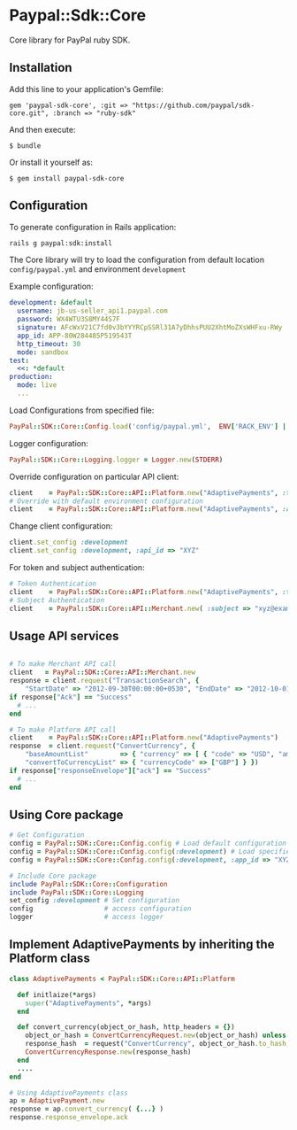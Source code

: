 # Paypal::Sdk::Core

Core library for PayPal ruby SDK.

## Installation

Add this line to your application's Gemfile:

    gem 'paypal-sdk-core', :git => "https://github.com/paypal/sdk-core.git", :branch => "ruby-sdk"

And then execute:

    $ bundle

Or install it yourself as:

    $ gem install paypal-sdk-core

## Configuration

To generate configuration in Rails application:

```sh
rails g paypal:sdk:install
```

The Core library will try to load the configuration from default location `config/paypal.yml` and environment `development`

Example configuration:

```yaml
development: &default
  username: jb-us-seller_api1.paypal.com
  password: WX4WTU3S8MY44S7F
  signature: AFcWxV21C7fd0v3bYYYRCpSSRl31A7yDhhsPUU2XhtMoZXsWHFxu-RWy
  app_id: APP-80W284485P519543T
  http_timeout: 30
  mode: sandbox
test:
  <<: *default
production:
  mode: live
  ...
```

Load Configurations from specified file:

```ruby
PayPal::SDK::Core::Config.load('config/paypal.yml',  ENV['RACK_ENV'] || 'development')
```

Logger configuration:

```ruby
PayPal::SDK::Core::Logging.logger = Logger.new(STDERR)
```

Override configuration on particular API client:

```ruby
client    = PayPal::SDK::Core::API::Platform.new("AdaptivePayments", :test, :app_id => "XYZ")
# Override with default environment configuration
client    = PayPal::SDK::Core::API::Platform.new("AdaptivePayments", :app_id => "XYZ")
```

Change client configuration:

```ruby
client.set_config :development
client.set_config :development, :api_id => "XYZ"
```

For token and subject authentication:

```ruby
# Token Authentication
client    = PayPal::SDK::Core::API::Platform.new("AdaptivePayments", :token => "xyz", :token_secret => "xyz")
# Subject Authentication
client    = PayPal::SDK::Core::API::Merchant.new( :subject => "xyz@example.com" )
```

## Usage API services


```ruby

# To make Merchant API call
client   = PayPal::SDK::Core::API::Merchant.new
response = client.request("TransactionSearch", {
    "StartDate" => "2012-09-30T00:00:00+0530", "EndDate" => "2012-10-01T00:00:00+0530" })
if response["Ack"] == "Success"
  # ...
end

# To make Platform API call
client    = PayPal::SDK::Core::API::Platform.new("AdaptivePayments")
response  = client.request("ConvertCurrency", {
    "baseAmountList"        => { "currency" => [ { "code" => "USD", "amount" => "2.0"} ]},
    "convertToCurrencyList" => { "currencyCode" => ["GBP"] } })
if response["responseEnvelope"]["ack"] == "Success"
  # ...
end
```

## Using Core package

```ruby
# Get Configuration
config = PayPal::SDK::Core::Config.config # Load default configuration
config = PayPal::SDK::Core::Config.config(:development) # Load specified environment configuration
config = PayPal::SDK::Core::Config.config(:development, :app_id => "XYZ") # Override configuration

# Include Core package
include PayPal::SDK::Core::Configuration
include PayPal::SDK::Core::Logging
set_config :development # Set configuration
config  				# access configuration
logger  				# access logger
```

## Implement AdaptivePayments by inheriting the Platform class

```ruby
class AdaptivePayments < PayPal::SDK::Core::API::Platform

  def initlaize(*args)
    super("AdaptivePayments", *args)
  end

  def convert_currency(object_or_hash, http_headers = {})
    object_or_hash = ConvertCurrencyRequest.new(object_or_hash) unless object_or_hash.is_a? ConvertCurrencyRequest
    response_hash  = request("ConvertCurrency", object_or_hash.to_hash, http_headers)
    ConvertCurrencyResponse.new(response_hash)
  end
  ....
end

# Using AdaptivePayments class
ap = AdaptivePayment.new
response = ap.convert_currency( {...} )
response.response_envelope.ack
```
